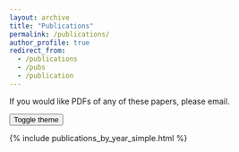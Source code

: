 ```yaml
---
layout: archive
title: "Publications"
permalink: /publications/
author_profile: true
redirect_from:
  - /publications
  - /pubs
  - /publication
---
```


If you would like PDFs of any of these papers, please email.

<div class="theme-toggle"><button id="theme-toggle-btn" aria-label="Toggle theme">Toggle theme</button></div>

{% include publications_by_year_simple.html %}

<!-- 
{% include base_path %}

{% for post in site.publications reversed %}
  {% include archive-single.html %}
{% endfor %}

Under construction.. -->